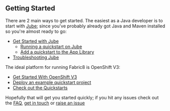 ## Getting Started

There are 2 main ways to get started. The easiest as a Java developer is to start with [Jube](jube.html); since you've probably already got Java and Maven installed so you're almost ready to go:

* [Get Started with Jube](getStartedJube.html)
  * [Running a quickstart on Jube](jubeRunQuickstart.html)
  * [Add a quickstart to the App Library](jubeAddQuickstartApp.html)
* [Troubleshooting Jube](http://fabric8.io/jube/troubleshooting.html)

The ideal platform for running Fabric8 is OpenShift V3:

* [Get Started With OpenShift V3](getStartedOpenShift.html)
* [Deploy an example quickstart project](http://fabric8.io/v2/example.html)
* [Check out the Quickstarts](quickstarts.html)

Hopefully that will get you started quickly; if you hit any issues check out the [FAQ](http://fabric8.io/v2/FAQ.html), [get in touch](http://fabric8.io/community/index.html) or [raise an issue](https://github.com/fabric8io/fabric8/issues)